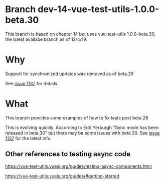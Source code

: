 # Branch dev-14-vue-test-utils-1.0.0-beta.30

This branch is based on chapter 14 but uses vue-test-utils 1.0.0-beta.30, the latest availabe branch as of 12/4/19.

# Why

Support for synchronized updates was removed as of beta.29

See [issue 1137](https://github.com/vuejs/vue-test-utils/issues/1137) for details.

# What

This branch provides some examples of how to fix tests post beta.28

This is evolving quickly. According to Edd Yerburgh "Sync mode has been released in beta.30" but there may be some issues with beta.30. See [issue 1137](https://github.com/vuejs/vue-test-utils/issues/1137) for the latest info.

## Other references to testing async code

https://vue-test-utils.vuejs.org/guides/testing-async-components.html

https://vue-test-utils.vuejs.org/guides/#getting-started

